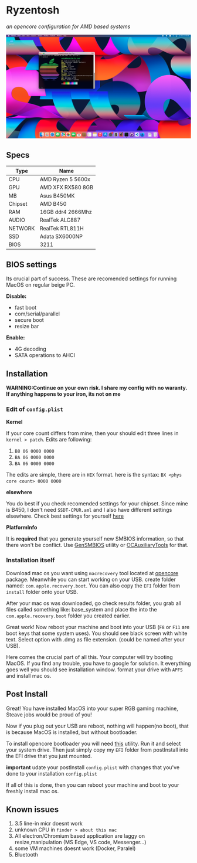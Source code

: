 # Ryzentosh

_an opencore configuration for AMD based systems_

![finder>about this mac](about.png)

## Specs

| Type    | Name              |
| ------- | ----------------- |
| CPU     | AMD Ryzen 5 5600x |
| GPU     | AMD XFX RX580 8GB |
| MB      | Asus B450MK       |
| Chipset | AMD B450          |
| RAM     | 16GB ddr4 2666Mhz |
| AUDIO   | RealTek ALC887    |
| NETWORK | RealTek RTL811H   |
| SSD     | Adata SX6000NP    |
| BIOS    | 3211              |

## BIOS settings

Its crucial part of success. These are recomended settings for running MacOS on regular beige PC.

**Disable:**

- fast boot
- com/serial/parallel
- secure boot
- resize bar

**Enable:**

- 4G decoding
- SATA operations to AHCI

## Installation

**WARNING:Continue on your own risk. I share my config with no waranty. If anything happens to your iron, its not on me**

### Edit of `config.plist`

**Kernel**

If your core count differs from mine, then your should edit three lines in `kernel > patch`. Edits are following:

1. `B8 06 0000 0000`
2. `BA 06 0000 0000`
3. `BA 06 0000 0000`

The edits are simple, there are in `HEX` format. here is the syntax: `BX <phys core count> 0000 0000`

**elsewhere**

You do best if you check recomended settings for your chipset. Since mine is B450, I don't need `SSDT-CPUR.aml` and I also have different settings elsewhere.
Check best settings for yourself [here](https://dortania.github.io/OpenCore-Install-Guide/installer-guide/)

**PlatformInfo**

It is **required** that you generate yourself new SMBIOS information, so that there won't be conflict. Use [GenSMBIOS](https://github.com/corpnewt/GenSMBIOS) utility or [OCAuxiliaryTools](https://github.com/ic005k/OCAuxiliaryTools/releases) for that.

### Installation itself

Download mac os you want using `macrecovery` tool located at [opencore](https://github.com/acidanthera/OpenCorePkg/releases) package. Meanwhile you can start working on your USB.
create folder named: `com.apple.recovery.boot`. You can also copy the `EFI` folder from `install` folder onto your USB.

After your mac os was downloaded, go check results folder, you grab all files called something like: base_system and place the into the `com.apple.recovery.boot` folder you created earlier.

Great work! Now reboot your machine and boot into your USB (`F8` or `F11` are boot keys that some system uses). You should see black screen with white text. Select option with .dmg as file extension. (could be named after your USB).

Here comes the crucial part of all this.
Your computer will try booting MacOS.
If you find any trouble, you have to google for solution. It everything goes well you should see installation window.
format your drive with `APFS` and install mac os.

## Post Install

Great! You have installed MacOS into your super RGB gaming machine, Steave jobs would be proud of you!

Now if you plug out your USB are reboot, nothing will happen(no boot), that is because MacOS is installed, but without bootloader.

To install opencore bootloader you will need [this](https://github.com/corpnewt/MountEFI) utility. Run it and select your system drive. Then just simply copy my `EFI` folder from postInstall into the EFI drive that you just mounted.

**important** udate your postInstall `config.plist` with changes that you've done to your installation `config.plist`

If all of this is done, then you can reboot your machine and boot to your freshly install mac os.

## Known issues

1. 3.5 line-in micr doesnt work
2. unknown CPU in `finder > about this mac`
3. All electron/Chromium based application are laggy on resize,manipulation (MS Edge, VS code, Messenger...)
4. some VM machines doesnt work (Docker, Paralel)
5. Bluetooth
